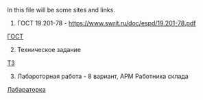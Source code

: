 In this file will be some sites and links.

1) ГОСТ 19.201-78 - https://www.swrit.ru/doc/espd/19.201-78.pdf

[ГОСТ](./GOST.md)

2) Техническое задание

[ТЗ](./TZ.md)

3) Лабароторная работа - 8 вариант, АРМ Работника склада

[Лабараторка](./LAB1.pdf)